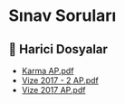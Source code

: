 # Sınav Soruları


<!--Index-->

## 📂 Harici Dosyalar

- [Karma AP.pdf](./Karma%20AP.pdf)
- [Vize 2017 - 2 AP.pdf](./Vize%202017%20-%202%20AP.pdf)
- [Vize 2017 AP.pdf](./Vize%202017%20AP.pdf)


<!--Index-->

